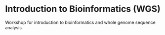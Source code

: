 # Introduction to Bioinformatics (WGS)
Workshop for introduction to bioinformatics and whole genome sequence analysis


